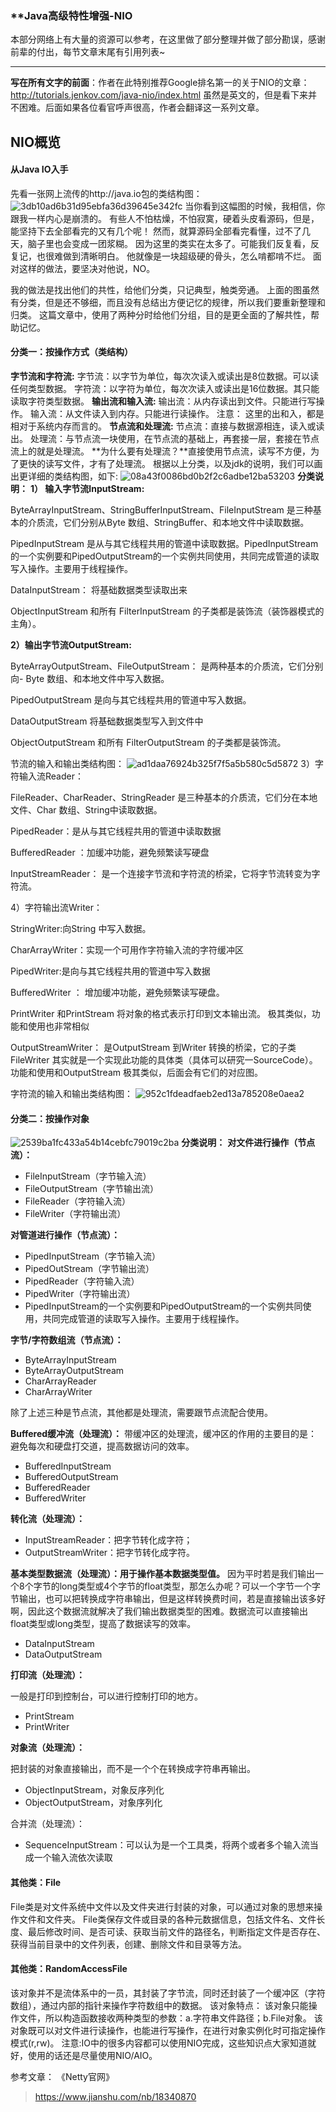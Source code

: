 ### **Java高级特性增强-NIO
本部分网络上有大量的资源可以参考，在这里做了部分整理并做了部分勘误，感谢前辈的付出，每节文章末尾有引用列表~
* * *
**写在所有文字的前面**：作者在此特别推荐Google排名第一的关于NIO的文章：
http://tutorials.jenkov.com/java-nio/index.html
虽然是英文的，但是看下来并不困难。后面如果各位看官呼声很高，作者会翻译这一系列文章。


## NIO概览


#### 从Java IO入手
先看一张网上流传的http://java.io包的类结构图：
![3db10ad6b31d95ebfa36d39645e342fc](NIO概览.resources/1EA58812-D4D0-40FA-9860-6F6C6E103FFA.png)
当你看到这幅图的时候，我相信，你跟我一样内心是崩溃的。
有些人不怕枯燥，不怕寂寞，硬着头皮看源码，但是，能坚持下去全部看完的又有几个呢！
然而，就算源码全部看完看懂，过不了几天，脑子里也会变成一团浆糊。
因为这里的类实在太多了。可能我们反复看，反复记，也很难做到清晰明白。
他就像是一块超级硬的骨头，怎么啃都啃不烂。
面对这样的做法，要坚决对他说，NO。

我的做法是找出他们的共性，给他们分类，只记典型，触类旁通。
上面的图虽然有分类，但是还不够细，而且没有总结出方便记忆的规律，所以我们要重新整理和归类。
这篇文章中，使用了两种分时给他们分组，目的是更全面的了解共性，帮助记忆。

#### 分类一：按操作方式（类结构）

**字节流和字符流:**
字节流：以字节为单位，每次次读入或读出是8位数据。可以读任何类型数据。
字符流：以字符为单位，每次次读入或读出是16位数据。其只能读取字符类型数据。
**输出流和输入流:**
输出流：从内存读出到文件。只能进行写操作。
输入流：从文件读入到内存。只能进行读操作。
注意： 这里的出和入，都是相对于系统内存而言的。
**节点流和处理流:**
节点流：直接与数据源相连，读入或读出。
处理流：与节点流一块使用，在节点流的基础上，再套接一层，套接在节点流上的就是处理流。
**为什么要有处理流？**直接使用节点流，读写不方便，为了更快的读写文件，才有了处理流。
根据以上分类，以及jdk的说明，我们可以画出更详细的类结构图，如下:
![08a43f0086bd0b2f2c6adbe12ba53203](NIO概览.resources/E97A1DBA-0CC4-4679-A081-B164B1645040.jpg)
**分类说明：**
**1） 输入字节流InputStream:**

ByteArrayInputStream、StringBufferInputStream、FileInputStream 是三种基本的介质流，它们分别从Byte 数组、StringBuffer、和本地文件中读取数据。

PipedInputStream 是从与其它线程共用的管道中读取数据。PipedInputStream的一个实例要和PipedOutputStream的一个实例共同使用，共同完成管道的读取写入操作。主要用于线程操作。

DataInputStream： 将基础数据类型读取出来

ObjectInputStream 和所有 FilterInputStream 的子类都是装饰流（装饰器模式的主角）。

**2）输出字节流OutputStream:**

ByteArrayOutputStream、FileOutputStream： 是两种基本的介质流，它们分别向- Byte 数组、和本地文件中写入数据。

PipedOutputStream 是向与其它线程共用的管道中写入数据。

DataOutputStream 将基础数据类型写入到文件中

ObjectOutputStream 和所有 FilterOutputStream 的子类都是装饰流。

节流的输入和输出类结构图：
![ad1daa76924b325f7f5a5b580c5d5872](NIO概览.resources/D96C7B52-7E5A-44FA-9EB3-6D146ADE7EEF.png)
3）字符输入流Reader：

FileReader、CharReader、StringReader 是三种基本的介质流，它们分在本地文件、Char 数组、String中读取数据。

PipedReader：是从与其它线程共用的管道中读取数据

BufferedReader ：加缓冲功能，避免频繁读写硬盘

InputStreamReader： 是一个连接字节流和字符流的桥梁，它将字节流转变为字符流。

4）字符输出流Writer：

StringWriter:向String 中写入数据。

CharArrayWriter：实现一个可用作字符输入流的字符缓冲区

PipedWriter:是向与其它线程共用的管道中写入数据

BufferedWriter ： 增加缓冲功能，避免频繁读写硬盘。

PrintWriter 和PrintStream 将对象的格式表示打印到文本输出流。 极其类似，功能和使用也非常相似

OutputStreamWriter： 是OutputStream 到Writer 转换的桥梁，它的子类FileWriter 其实就是一个实现此功能的具体类（具体可以研究一SourceCode）。功能和使用和OutputStream 极其类似，后面会有它们的对应图。

字符流的输入和输出类结构图：
![952c1fdeadfaeb2ed13a785208e0aea2](NIO概览.resources/CA9A534F-8DEF-448B-A946-3ADE41538F9D.png)

#### **分类二：按操作对象**
![2539ba1fc433a54b14cebfc79019c2ba](NIO概览.resources/8F7AD527-634A-4D4E-B31B-6E1FB35BB4EC.jpg)
**分类说明：**
**对文件进行操作（节点流）：**

* FileInputStream（字节输入流）
* FileOutputStream（字节输出流）
* FileReader（字符输入流）
* FileWriter（字符输出流）

**对管道进行操作（节点流）：**

* PipedInputStream（字节输入流）
* PipedOutStream（字节输出流）
* PipedReader（字符输入流）
* PipedWriter（字符输出流）
* PipedInputStream的一个实例要和PipedOutputStream的一个实例共同使用，共同完成管道的读取写入操作。主要用于线程操作。

**字节/字符数组流（节点流）：**

* ByteArrayInputStream
* ByteArrayOutputStream
* CharArrayReader
* CharArrayWriter

除了上述三种是节点流，其他都是处理流，需要跟节点流配合使用。

**Buffered缓冲流（处理流）：**
带缓冲区的处理流，缓冲区的作用的主要目的是：避免每次和硬盘打交道，提高数据访问的效率。

* BufferedInputStream
* BufferedOutputStream
* BufferedReader
* BufferedWriter

**转化流（处理流）：**

* InputStreamReader：把字节转化成字符；
* OutputStreamWriter：把字节转化成字符。

**基本类型数据流（处理流）：用于操作基本数据类型值。**
因为平时若是我们输出一个8个字节的long类型或4个字节的float类型，那怎么办呢？可以一个字节一个字节输出，也可以把转换成字符串输出，但是这样转换费时间，若是直接输出该多好啊，因此这个数据流就解决了我们输出数据类型的困难。数据流可以直接输出float类型或long类型，提高了数据读写的效率。

* DataInputStream
* DataOutputStream

**打印流（处理流）：**

一般是打印到控制台，可以进行控制打印的地方。

* PrintStream
* PrintWriter

**对象流（处理流）：**

把封装的对象直接输出，而不是一个个在转换成字符串再输出。

* ObjectInputStream，对象反序列化
* ObjectOutputStream，对象序列化

合并流（处理流）：
* SequenceInputStream：可以认为是一个工具类，将两个或者多个输入流当成一个输入流依次读取

#### 其他类：File
File类是对文件系统中文件以及文件夹进行封装的对象，可以通过对象的思想来操作文件和文件夹。 File类保存文件或目录的各种元数据信息，包括文件名、文件长度、最后修改时间、是否可读、获取当前文件的路径名，判断指定文件是否存在、获得当前目录中的文件列表，创建、删除文件和目录等方法。

#### 其他类：RandomAccessFile
该对象并不是流体系中的一员，其封装了字节流，同时还封装了一个缓冲区（字符数组），通过内部的指针来操作字符数组中的数据。 该对象特点：
该对象只能操作文件，所以构造函数接收两种类型的参数：a.字符串文件路径；b.File对象。
该对象既可以对文件进行读操作，也能进行写操作，在进行对象实例化时可指定操作模式(r,rw)。
注意:IO中的很多内容都可以使用NIO完成，这些知识点大家知道就好，使用的话还是尽量使用NIO/AIO。


参考文章：
《Netty官网》
>https://www.jianshu.com/nb/18340870
